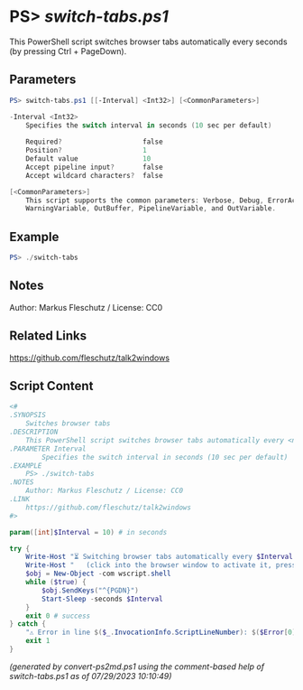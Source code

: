 PS> *switch-tabs.ps1*
====================

This PowerShell script switches browser tabs automatically every <n> seconds (by pressing Ctrl + PageDown).

Parameters
----------
```powershell
PS> switch-tabs.ps1 [[-Interval] <Int32>] [<CommonParameters>]

-Interval <Int32>
    Specifies the switch interval in seconds (10 sec per default)
    
    Required?                    false
    Position?                    1
    Default value                10
    Accept pipeline input?       false
    Accept wildcard characters?  false

[<CommonParameters>]
    This script supports the common parameters: Verbose, Debug, ErrorAction, ErrorVariable, WarningAction, 
    WarningVariable, OutBuffer, PipelineVariable, and OutVariable.
```

Example
-------
```powershell
PS> ./switch-tabs

```

Notes
-----
Author: Markus Fleschutz / License: CC0

Related Links
-------------
https://github.com/fleschutz/talk2windows

Script Content
--------------
```powershell
<#
.SYNOPSIS
	Switches browser tabs
.DESCRIPTION
	This PowerShell script switches browser tabs automatically every <n> seconds (by pressing Ctrl + PageDown).
.PARAMETER Interval
        Specifies the switch interval in seconds (10 sec per default)
.EXAMPLE
	PS> ./switch-tabs
.NOTES
	Author: Markus Fleschutz / License: CC0
.LINK
	https://github.com/fleschutz/talk2windows
#>

param([int]$Interval = 10) # in seconds

try {
	Write-Host "⏳ Switching browser tabs automatically every $Interval seconds..."
	Write-Host "   (click into the browser window to activate it, press Ctrl + C here to stop it)"
	$obj = New-Object -com wscript.shell
	while ($true) {
		$obj.SendKeys("^{PGDN}")
		Start-Sleep -seconds $Interval
	}
	exit 0 # success
} catch {
	"⚠️ Error in line $($_.InvocationInfo.ScriptLineNumber): $($Error[0])"
	exit 1
}
```

*(generated by convert-ps2md.ps1 using the comment-based help of switch-tabs.ps1 as of 07/29/2023 10:10:49)*

